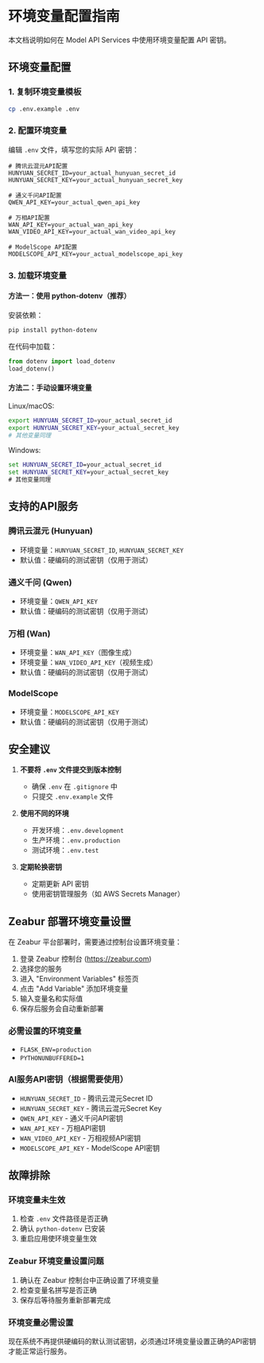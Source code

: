 # 环境变量配置指南

本文档说明如何在 Model API Services 中使用环境变量配置 API 密钥。

## 环境变量配置

### 1. 复制环境变量模板

```bash
cp .env.example .env
```

### 2. 配置环境变量

编辑 `.env` 文件，填写您的实际 API 密钥：

```env
# 腾讯云混元API配置
HUNYUAN_SECRET_ID=your_actual_hunyuan_secret_id
HUNYUAN_SECRET_KEY=your_actual_hunyuan_secret_key

# 通义千问API配置
QWEN_API_KEY=your_actual_qwen_api_key

# 万相API配置
WAN_API_KEY=your_actual_wan_api_key
WAN_VIDEO_API_KEY=your_actual_wan_video_api_key

# ModelScope API配置
MODELSCOPE_API_KEY=your_actual_modelscope_api_key
```

### 3. 加载环境变量

#### 方法一：使用 python-dotenv（推荐）

安装依赖：
```bash
pip install python-dotenv
```

在代码中加载：
```python
from dotenv import load_dotenv
load_dotenv()
```

#### 方法二：手动设置环境变量

Linux/macOS:
```bash
export HUNYUAN_SECRET_ID=your_actual_secret_id
export HUNYUAN_SECRET_KEY=your_actual_secret_key
# 其他变量同理
```

Windows:
```cmd
set HUNYUAN_SECRET_ID=your_actual_secret_id
set HUNYUAN_SECRET_KEY=your_actual_secret_key
# 其他变量同理
```

## 支持的API服务

### 腾讯云混元 (Hunyuan)
- 环境变量：`HUNYUAN_SECRET_ID`, `HUNYUAN_SECRET_KEY`
- 默认值：硬编码的测试密钥（仅用于测试）

### 通义千问 (Qwen)
- 环境变量：`QWEN_API_KEY`
- 默认值：硬编码的测试密钥（仅用于测试）

### 万相 (Wan)
- 环境变量：`WAN_API_KEY`（图像生成）
- 环境变量：`WAN_VIDEO_API_KEY`（视频生成）
- 默认值：硬编码的测试密钥（仅用于测试）

### ModelScope
- 环境变量：`MODELSCOPE_API_KEY`
- 默认值：硬编码的测试密钥（仅用于测试）

## 安全建议

1. **不要将 `.env` 文件提交到版本控制**
   - 确保 `.env` 在 `.gitignore` 中
   - 只提交 `.env.example` 文件

2. **使用不同的环境**
   - 开发环境：`.env.development`
   - 生产环境：`.env.production`
   - 测试环境：`.env.test`

3. **定期轮换密钥**
   - 定期更新 API 密钥
   - 使用密钥管理服务（如 AWS Secrets Manager）

## Zeabur 部署环境变量设置

在 Zeabur 平台部署时，需要通过控制台设置环境变量：

1. 登录 Zeabur 控制台 (https://zeabur.com)
2. 选择您的服务
3. 进入 "Environment Variables" 标签页
4. 点击 "Add Variable" 添加环境变量
5. 输入变量名和实际值
6. 保存后服务会自动重新部署

### 必需设置的环境变量
- `FLASK_ENV=production`
- `PYTHONUNBUFFERED=1`

### AI服务API密钥（根据需要使用）
- `HUNYUAN_SECRET_ID` - 腾讯云混元Secret ID
- `HUNYUAN_SECRET_KEY` - 腾讯云混元Secret Key
- `QWEN_API_KEY` - 通义千问API密钥
- `WAN_API_KEY` - 万相API密钥
- `WAN_VIDEO_API_KEY` - 万相视频API密钥
- `MODELSCOPE_API_KEY` - ModelScope API密钥

## 故障排除

### 环境变量未生效
1. 检查 `.env` 文件路径是否正确
2. 确认 `python-dotenv` 已安装
3. 重启应用使环境变量生效

### Zeabur 环境变量设置问题
1. 确认在 Zeabur 控制台中正确设置了环境变量
2. 检查变量名拼写是否正确
3. 保存后等待服务重新部署完成

### 环境变量必需设置
现在系统不再提供硬编码的默认测试密钥，必须通过环境变量设置正确的API密钥才能正常运行服务。